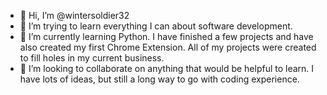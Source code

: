 - 👋 Hi, I’m @wintersoldier32
- 👀 I’m trying to learn everything I can about software development. 
- 🌱 I’m currently learning Python. I have finished a few projects and have also created my first Chrome Extension. All of my projects were created to fill holes in my current business.
- 💞️ I’m looking to collaborate on anything that would be helpful to learn. I have lots of ideas, but still a long way to go with coding experience.

<!---
wintersoldier32/wintersoldier32 is a ✨ special ✨ repository because its `README.md` (this file) appears on your GitHub profile.
You can click the Preview link to take a look at your changes.
--->
